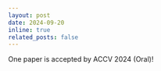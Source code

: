 ```yaml
---
layout: post
date: 2024-09-20
inline: true
related_posts: false
---
```


One paper is accepted by ACCV 2024 (Oral)!
